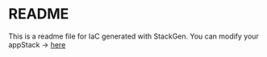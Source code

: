 # README
This is a readme file for IaC generated with StackGen.
You can modify your appStack -> [here](http://main.dev.stackgen.com/appstacks/743ca519-4e5f-4a13-beca-ec8a24e41a61)
